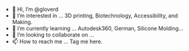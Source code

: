 - 👋 Hi, I’m @gloverd
- 👀 I’m interested in ... 3D printing, Biotechnology, Accessibility, and Making.
- 🌱 I’m currently learning ... Autodesk360, German, Silicone Molding...
- 💞️ I’m looking to collaborate on ... 
- 📫 How to reach me ... Tag me here.

<!---
gloverd/gloverd is a ✨ special ✨ repository because its `README.md` (this file) appears on your GitHub profile.
You can click the Preview link to take a look at your changes.
--->
